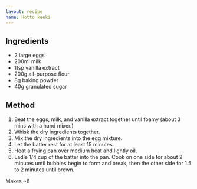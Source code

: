 ```yaml
---
layout: recipe
name: Hotto keeki
---
```


## Ingredients

- 2 large eggs
- 200ml milk
- 1tsp vanilla extract
- 200g all-purpose flour
- 8g baking powder
- 40g granulated sugar


## Method

1. Beat the eggs, milk, and vanilla extract together until foamy (about 3 mins with a hand mixer.)
2. Whisk the dry ingredients together.
3. Mix the dry ingredients into the egg mixture.
4. Let the batter rest for at least 15 minutes.
5. Heat a frying pan over medium heat and lightly oil.
4. Ladle 1/4 cup of the batter into the pan. Cook on one side for about 2 minutes until bubbles begin to form and break, then the other side for 1.5 to 2 minutes until brown.

Makes ~8
